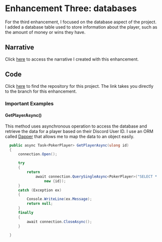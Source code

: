 # Enhancement Three: databases

For the third enhancement, I focused on the database aspect of the project.
I added a database table used to store information about the player, such as the amount of money or wins they have.

## Narrative

Click <a href="https://rayjayshark.github.io/Narratives/DatabasesNarrative_JoshuaRay.pdf" target="_blank">here</a> to access the narrative I created with this enhancement.

## Code

Click <a href="https://github.com/RayJayShark/PokerBot/tree/category3-databases" target="_blank">here</a> to find the repository for this project.
The link takes you directly to the branch for this enhancement.

### Important Examples

#### GetPlayerAsync()

This method uses asynchronous operation to access the database and retrieve the data for a player based on their Discord User ID.
I use an ORM called <a href="https://github.com/DapperLib/Dapper" target="_blank">Dapper</a> that allows me to map the data to an object easily.

```cs
  public async Task<PokerPlayer> GetPlayerAsync(ulong id)
  {
      connection.Open();

      try
      {
          return
              await connection.QuerySingleAsync<PokerPlayer>("SELECT * FROM player WHERE discordId = @id",
                  new {id});
      }
      catch (Exception ex)
      {
          Console.WriteLine(ex.Message);
          return null;
      }
      finally
      {
          await connection.CloseAsync();
      }
      
  }
```

